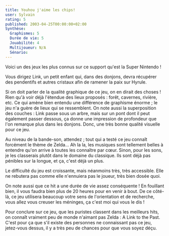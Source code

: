 ```yaml
---
title: Youhou j'aime les chips!
user: Sylvain
rating: 5
published: 2003-04-25T00:00:00+02:00
Synthèse:
  Graphismes: 5
  Durée de vie: 5
  Jouabilité: 4
  Multijoueur: N/A
  Sénario:
---
```

Voici un des jeux les plus connus sur ce support qu'est la Super Nintendo !

Vous dirigez Link, un petit enfant qui, dans des donjons, devra récupérer des pendentifs et autres cristaux afin de ramener la paix sur Hyrule.

Si on doit parler de la qualité graphique de ce jeu, on en dirait des choses !
Rien qu'à voir déjà l'étendue des lieux proposés : forêt, cavernes, rivière, etc.
Ce qui amène bien entendu une différence de graphisme énorme ; le jeu n'a guère de lieux qui se ressemblent.
On note aussi la superposition des couches : Link passe sous un arbre, mais sur un pont dont il peut également passer dessous, ça donne une impression de profondeur que l'on remarque plus dans les donjons.
Donc, une très bonne qualité visuelle pour ce jeu.

Au niveau de la bande-son, attendez ; tout qui a testé ce jeu connaît forcément le thème de Zelda...
Ah la la, les musiques sont tellement belles à entendre qu'on arrive à toutes les connaître par cœur.
Sinon, pour les sons, je les classerais plutôt dans le domaine du classique. Ils sont déjà pas pénibles sur la longue, et ça, c'est déjà un plus.

Le difficulté du jeu est croissante, mais néanmoins très, très accessible.
Elle ne rebutera pas comme elle n'ennuiera pas le joueur, très bien dosée quoi.

On note aussi que ce hit a une durée de vie assez conséquente !
En fouillant bien, il vous faudra bien plus de 20 heures pour en venir à bout.
De ce côté-là, ce jeu utilisera beaucoup votre sens de l'orientation et de recherche, vous allez vous creuser les méninges, ça c'est moi qui vous le dis !

Pour conclure sur ce jeu, que les puristes classent dans les meilleurs hits, on connaît vraiment peu de monde n'aimant pas Zelda : A Link to the Past.
C'est pour ça que s'il existe des personnes ne connaissant pas ce jeu, jetez-vous dessus, il y a très peu de chances pour que vous soyez déçu.
